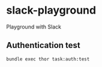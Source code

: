 slack-playground
================

Playground with Slack

## Authentication test

```
bundle exec thor task:auth:test
```
